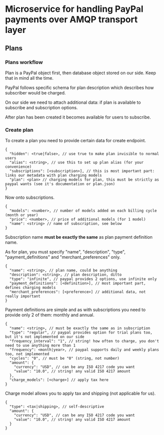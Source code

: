 # Microservice for handling PayPal payments over AMQP transport layer

## Plans

### Plans workflow

Plan is a PayPal object first, then database object stored on our side. Keep that in mind all the time.

PayPal follows specific schema for plan description which describes how subscriber would be charged.

On our side we need to attach additional data: if plan is available to subscribe and subscription options.

After plan has been created it becomes available for users to subscribe.

### Create plan

To create a plan you need to provide certain data for create endpoint.

```
{
  "hidden": <true|false>, // use true to make plan invisible to normal users
  "alias": <string>, // use this to set up plan alias (for your convenience)
  "subscriptions": [<subscription>], // this is most important part: links our metadata with plan charging models
  "plan": <plan> // charging models for plan, this must be strictly as paypal wants (see it's documentation or plan.json)
}
```

Now onto subscriptions.

```
{
  "models": <number>, // number of models added on each billing cycle (month or year)
  "price": <number>, // price of additional models (for 1 model)
  "name": <string> // name of subscription, see below
}
```

Subscription name **must be exactly the same** as plan payment definition name.

As for plan, you must specify "name", "description", "type", "payment_definitions" and "merchant_preferences" only.

```
{
  "name": <string>, // plan name, could be anything
  "description": <string>, // plan description, ditto
  "type": "infinite", // paypal provides 2 options, use infinite only
  "payment_definitions": [<definition>], // most important part, defines charging models
  "merchant_preferences": [<preference>] // additional data, not really important
}
```

Payment definitions are simple and as with subscriptions you need to provide only 2 of them: monthly and annual.

```
{
  "name": <string>, // must be exactly the same as in subscription
  "type": "regular", // paypal provides option for trial plans too, but it's not implemented on our side
  "frequency_interval": "1", // string! how often to charge, you don't need to use anything more than 1
  "frequency": <month|year>, // paypal supports daily and weekly plans too, not implemented
  "cycles": "0", // must be "0" (string, not number)
  "amount": {
    "currency": "USD", // can be any ISO 4217 code you want
    "value": "10.0", // string! any valid ISO 4217 amount
  },
  "charge_models": [<charge>] // apply tax here
}
```

Charge model allows you to apply tax and shipping (not applicable for us).

```
{
  "type": <tax|shipping>, // self-descriptive
  "amount": {
    "currency": "USD", // can be any ISO 4217 code you want
    "value": "10.0", // string! any valid ISO 4217 amount
  }
}
```
